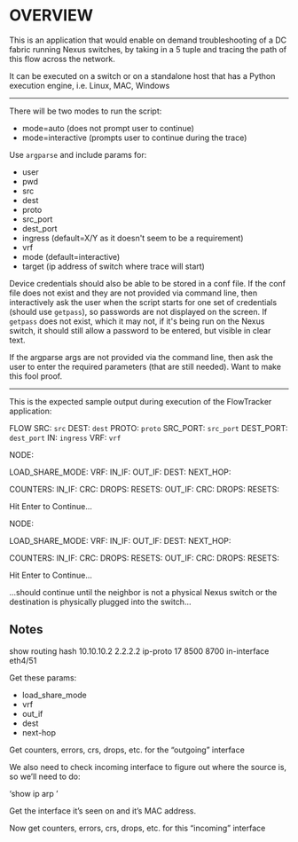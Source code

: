 # OVERVIEW

This is an application that would enable on demand troubleshooting of a DC fabric running Nexus switches, by taking in a 5 tuple and tracing the path of this flow across the network. 

It can be executed on a switch or on a standalone host that has a Python execution engine, i.e. Linux, MAC, Windows

----

There will be two modes to run the script:

* mode=auto (does not prompt user to continue)
* mode=interactive (prompts user to continue during the trace)

Use `argparse` and include params for:

* user
* pwd
* src
* dest
* proto
* src_port
* dest_port
* ingress (default=X/Y as it doesn't seem to be a requirement)
* vrf
* mode (default=interactive)
* target (ip address of switch where trace will start)

Device credentials should also be able to be stored in a conf file.  If the conf file does not exist and they are not provided via command line, then interactively ask the user when the script starts for one set of credentials (should use `getpass`), so passwords are not displayed on the screen.  If `getpass` does not exist, which it may not, if it's being run on the Nexus switch, it should still allow a password to be entered, but visible in clear text.

If the argparse args are not provided via the command line, then ask the user to enter the required parameters (that are still needed).  Want to make this fool proof.

---

This is the expected sample output during execution of the FlowTracker application:

FLOW  SRC: `src` DEST: `dest` PROTO: `proto` SRC_PORT: `src_port` DEST_PORT: `dest_port` IN: `ingress` VRF: `vrf`

NODE: <ip address of switch entered by user>

LOAD_SHARE_MODE:
VRF:
IN_IF:
OUT_IF:
DEST:
NEXT_HOP:

COUNTERS:
IN_IF:
  CRC:
  DROPS:
  RESETS:
OUT_IF:
  CRC:
  DROPS:
  RESETS:


Hit Enter to Continue...

NODE: <ip address of previous next-hop>

LOAD_SHARE_MODE:
VRF:
IN_IF:
OUT_IF:
DEST:
NEXT_HOP:

COUNTERS:
IN_IF:
  CRC:
  DROPS:
  RESETS:
OUT_IF:
  CRC:
  DROPS:
  RESETS:

Hit Enter to Continue...

...should continue until the neighbor is not a physical Nexus switch or the destination is physically plugged into the switch...


## Notes

show routing hash 10.10.10.2 2.2.2.2 ip-proto 17 8500 8700 in-interface eth4/51

Get these params:
-   load_share_mode
-   vrf
-   out_if
-   dest
-   next-hop

Get counters, errors, crs, drops, etc. for the “outgoing” interface

We also need to check incoming interface to figure out where the source is, so we’ll need to do: 

‘show ip arp <src>’

Get the interface it’s seen on and it’s MAC address.

Now get counters, errors, crs, drops, etc. for this “incoming” interface
